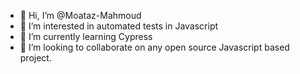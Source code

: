 - 👋 Hi, I’m @Moataz-Mahmoud
- 👀 I’m interested in automated tests in Javascript
- 🌱 I’m currently learning Cypress
- 💞️ I’m looking to collaborate on any open source Javascript based project.

<!---
Moataz-Mahmoud/Moataz-Mahmoud is a ✨ special ✨ repository because its `README.md` (this file) appears on your GitHub profile.
You can click the Preview link to take a look at your changes.
--->

